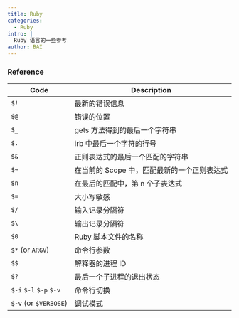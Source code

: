 ```yaml
---
title: Ruby
categories:
  - Ruby
intro: |
  Ruby 语言的一些参考
author: BAI
---
```


### Reference

| Code                    | Description                                 |
| ----------------------- | ------------------------------------------- |
| `$!`                    | 最新的错误信息                              |
| `$@`                    | 错误的位置                                  |
| `$_`                    | gets 方法得到的最后一个字符串               |
| `$.`                    | irb 中最后一个字符的行号                    |
| `$&`                    | 正则表达式的最后一个匹配的字符串            |
| `$~`                    | 在当前的 Scope 中，匹配最新的一个正则表达式 |
| `$n`                    | 在最后的匹配中，第 n 个子表达式             |
| `$=`                    | 大小写敏感                                  |
| `$/`                    | 输入记录分隔符                              |
| `$\`                    | 输出记录分隔符                              |
| `$0`                    | Ruby 脚本文件的名称                         |
| `$*` (or `ARGV`)        | 命令行参数                                  |
| `$$`                    | 解释器的进程 ID                             |
| `$?`                    | 最后一个子进程的退出状态                    |
| `$-i` `$-l` `$-p` `$-v` | 命令行切换                                  |
| `$-v` (or `$VERBOSE`)   | 调试模式                                    |
